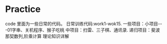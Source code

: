 # Practice
code 里面为一些日常的代码。
日常训练代码:work1-wok15.
一些项目：小项目---01字串、关机程序、猴子吃桃
中项目：扫雷、三子棋、通讯录.
递归项目：斐波那契数列,阶乘计算
理论知识详解

